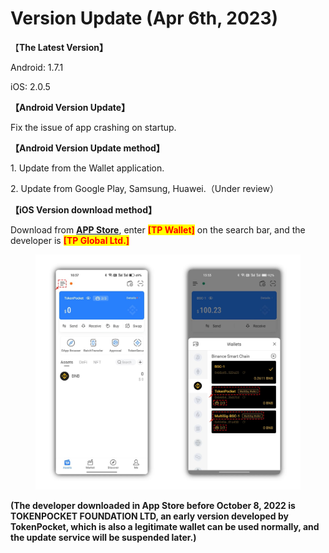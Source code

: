 # Version Update (Apr 6th, 2023)

【**The Latest Version】**

Android: 1.7.1&#x20;

iOS: 2.0.5



**【Android Version Update】**

Fix the issue of app crashing on startup.



**【Android Version Update method】**

&#x20;1\. Update from the Wallet application.

&#x20;2\. Update from Google Play, Samsung, Huawei.（Under review）



**【iOS Version download method】‌**

&#x20; Download from [**APP Store**](https://apps.apple.com/hk/app/tp-global-wallet/id6444625622), enter <mark style="color:red;">**\[TP Wallet]**</mark> on the search bar, and the developer is <mark style="color:red;">**\[TP Global Ltd.]**</mark>

<figure><img src="../../.gitbook/assets/image (1) (2).png" alt=""><figcaption></figcaption></figure>

**(The developer downloaded in App Store before October 8, 2022 is TOKENPOCKET FOUNDATION LTD, an early version developed by TokenPocket, which is also a legitimate wallet can be used normally, and the update service will be suspended later.)**
